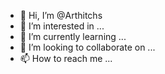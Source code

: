- 👋 Hi, I’m @Arthitchs
- 👀 I’m interested in ...
- 🌱 I’m currently learning ...
- 💞️ I’m looking to collaborate on ...
- 📫 How to reach me ...

<!---
Arthitchs/Arthitchs is a ✨ special ✨ repository because its `README.md` (this file) appears on your GitHub profile.
You can click the Preview link to take a look at your changes.
--->
